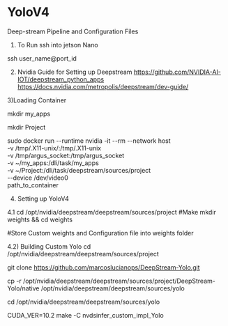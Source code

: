 # YoloV4
Deep-stream Pipeline and Configuration Files
1) To Run ssh into jetson Nano

ssh user_name@port_id

2) Nvidia Guide for Setting up Deepstream
https://github.com/NVIDIA-AI-IOT/deepstream_python_apps
https://docs.nvidia.com/metropolis/deepstream/dev-guide/

3)Loading Container 


mkdir my_apps

mkdir Project

sudo docker run --runtime nvidia -it --rm --network host \
    -v /tmp/.X11-unix/:/tmp/.X11-unix \
    -v /tmp/argus_socket:/tmp/argus_socket \
    -v ~/my_apps:/dli/task/my_apps \
    -v ~/Project:/dli/task/deepstream/sources/project \
    --device /dev/video0 \
    path_to_container

4) Setting up YoloV4

4.1
cd /opt/nvidia/deepstream/deepstream/sources/project
#Make 
mkdir weights && cd weights

#Store Custom weights and Configuration file into weights folder

4.2) Building Custom Yolo
cd /opt/nvidia/deepstream/deepstream/sources/project


git clone https://github.com/marcoslucianops/DeepStream-Yolo.git

cp -r /opt/nvidia/deepstream/deepstream/sources/project/DeepStream-Yolo/native /opt/nvidia/deepstream/deepstream/sources/yolo

cd /opt/nvidia/deepstream/deepstream/sources/yolo

CUDA_VER=10.2 make -C nvdsinfer_custom_impl_Yolo

